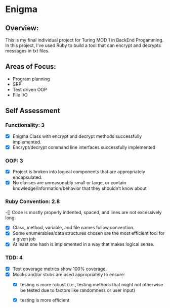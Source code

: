 # Enigma 

## Overview: 
This is my final individual project for Turing MOD 1 in BackEnd Progamming. 
In this project, I've used Ruby to build a tool that can encrypt and decrypts messages in txt files.

## Areas of Focus: 
- Program planning 
- SRP 
- Test driven OOP
- File I/O

## Self Assessment 
### Functionality: 3
- [x] Enigma Class with encrypt and decrypt methods successfully implemented. 
- [x] Encrypt/decrypt command line interfaces successfully implemented

### OOP: 3
- [x] Project is broken into logical components that are appropriately encapsulated.
- [x] No classes are unreasonably small or large, or contain knowledge/information/behavior that they shouldn’t know about

### Ruby Convention: 2.8
-[] Code is mostly properly indented, spaced, and lines are not excessively long.
- [x] Class, method, variable, and file names follow convention.
- [x] Some enumerables/data structures chosen are the most efficient tool for a given job
- [x] At least one hash is implemented in a way that makes logical sense.

### TDD: 4 
- [x] Test coverage metrics show 100% coverage.
- [x] Mocks and/or stubs are used appropriately to ensure:
   - [x] testing is more robust (i.e., testing methods that might not otherwise be tested due to factors like randomness or user input)
   - [x] testing is more efficient 
 
